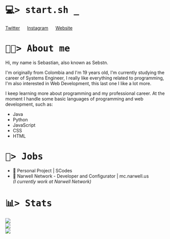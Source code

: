 <h1>
    <tt>💻> start.sh _</tt>
</h1>

<p>
    <a href="https://twitter.com/sebstnpulido/">Twitter</a>
    <img src="https://media.giphy.com/media/P53PdzXFt2cpKSRFmK/giphy.gif" width="15" />
    <a href="https://instagram.com/sebstnp">Instagram</a>
    <img src="https://media.giphy.com/media/P53PdzXFt2cpKSRFmK/giphy.gif" width="15" />
    <a href="https://sebastianpulido.me">Website</a>
</p>

<h1>
<tt>👨‍💻> About me</tt>
</h1>

Hi, my name is Sebastian, also known as Sebstn.

I'm originally from Colombia and I'm 19 years old, I'm currently studying the career of Systems Engineer, I really like everything related to programming, I'm also interested in Web Development, this last one I like a lot more.

I keep learning more about programming and my professional career.
At the moment I handle some basic languages of programming and web development, such as:
- Java
- Python
- JavaScript
- CSS
- HTML

<h1>
<tt>💼> Jobs</tt>
</h1>

- 💼 Personal Project | SCodes
- 💼 Narwell Network - Developer and Configurator | mc.narwell.us </br>
*(I currently work at Narwell Network)*

<h1>
<tt>📊> Stats</tt>
</h1>

![](https://github-readme-stats.vercel.app/api/top-langs/?username=SebstnPulido&theme=dark&hide_border=false&include_all_commits=true&count_private=true&layout=compact)<br/>
![](https://github-readme-stats.vercel.app/api?username=SebstnPulido&theme=dark&hide_border=false&include_all_commits=true&count_private=true)<br/>
![](https://github-readme-streak-stats.herokuapp.com/?user=SebstnPulido&theme=dark&hide_border=false)
